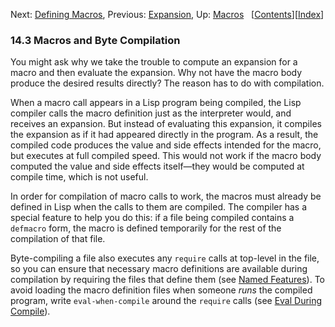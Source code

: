 

Next: [Defining Macros](Defining-Macros.html), Previous: [Expansion](Expansion.html), Up: [Macros](Macros.html)   \[[Contents](index.html#SEC_Contents "Table of contents")]\[[Index](Index.html "Index")]

### 14.3 Macros and Byte Compilation

You might ask why we take the trouble to compute an expansion for a macro and then evaluate the expansion. Why not have the macro body produce the desired results directly? The reason has to do with compilation.

When a macro call appears in a Lisp program being compiled, the Lisp compiler calls the macro definition just as the interpreter would, and receives an expansion. But instead of evaluating this expansion, it compiles the expansion as if it had appeared directly in the program. As a result, the compiled code produces the value and side effects intended for the macro, but executes at full compiled speed. This would not work if the macro body computed the value and side effects itself—they would be computed at compile time, which is not useful.

In order for compilation of macro calls to work, the macros must already be defined in Lisp when the calls to them are compiled. The compiler has a special feature to help you do this: if a file being compiled contains a `defmacro` form, the macro is defined temporarily for the rest of the compilation of that file.

Byte-compiling a file also executes any `require` calls at top-level in the file, so you can ensure that necessary macro definitions are available during compilation by requiring the files that define them (see [Named Features](Named-Features.html)). To avoid loading the macro definition files when someone *runs* the compiled program, write `eval-when-compile` around the `require` calls (see [Eval During Compile](Eval-During-Compile.html)).
